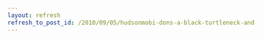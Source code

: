 ```yaml
---
layout: refresh
refresh_to_post_id: /2010/09/05/hudsonmobi-dons-a-black-turtleneck-and-jumps-to-ios4
---
```


